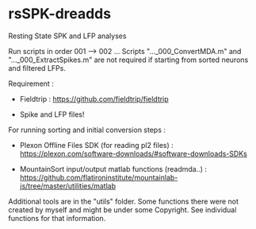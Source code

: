 # rsSPK-dreadds
Resting State SPK and LFP analyses

Run scripts in order 001 --> 002 ...
Scripts "..._000_ConvertMDA.m" and "..._000_ExtractSpikes.m" are not required if starting from sorted neurons and filtered LFPs. 

Requirement : 

- Fieldtrip : https://github.com/fieldtrip/fieldtrip

- Spike and LFP files!

For running sorting and initial conversion steps :

- Plexon Offline Files SDK (for reading pl2 files) : https://plexon.com/software-downloads/#software-downloads-SDKs

- MountainSort input/output matlab functions (readmda..) : https://github.com/flatironinstitute/mountainlab-js/tree/master/utilities/matlab

Additional tools are in the "utils" folder. Some functions there were not created by myself and might be under some Copyright. See individual functions for that information.

